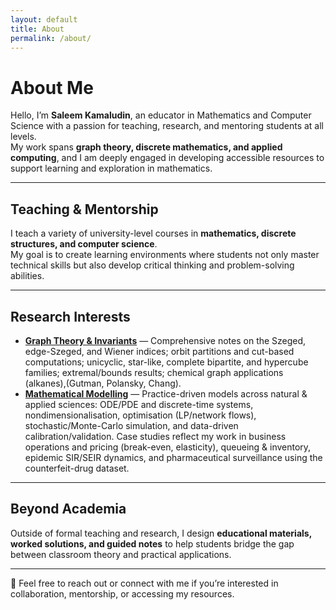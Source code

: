 ```yaml
---
layout: default
title: About
permalink: /about/
---
```



# About Me

Hello, I’m **Saleem Kamaludin**, an educator in  Mathematics and Computer Science with a passion for teaching, research, and mentoring students at all levels.  
My work spans **graph theory, discrete mathematics, and applied computing**, and I am deeply engaged in developing accessible resources to support learning and exploration in mathematics.

---

## Teaching & Mentorship
I teach a variety of university-level courses in **mathematics, discrete structures, and computer science**.  
My goal is to create learning environments where students not only master technical skills but also develop critical thinking and problem-solving abilities.

---

## Research Interests
- <a href="{{ '/notes/graph-theory/' | relative_url }}"><strong>Graph Theory & Invariants</strong></a> — Comprehensive notes on the Szeged, edge-Szeged, and Wiener indices; orbit partitions and cut-based computations; unicyclic, star-like, complete bipartite, and hypercube families; extremal/bounds results; chemical graph applications (alkanes),(Gutman, Polansky, Chang).
- <a href="{{ '/courses/graduate/mathematical-modelling/' | relative_url }}"><strong>Mathematical Modelling</strong></a> — Practice-driven models across natural & applied sciences: ODE/PDE and discrete-time systems, nondimensionalisation, optimisation (LP/network flows), stochastic/Monte-Carlo simulation, and data-driven calibration/validation. Case studies reflect my work in business operations and pricing (break-even, elasticity), queueing & inventory, epidemic SIR/SEIR dynamics, and pharmaceutical surveillance using the counterfeit-drug dataset. 



---

## Beyond Academia
Outside of formal teaching and research, I design **educational materials, worked solutions, and guided notes** to help students bridge the gap between classroom theory and practical applications.  

---

📩 Feel free to reach out or connect with me if you’re interested in collaboration, mentorship, or accessing my resources.

